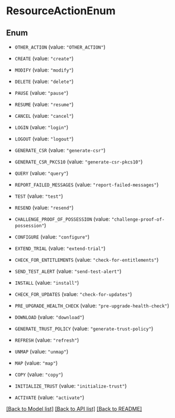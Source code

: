 # ResourceActionEnum

## Enum


* `OTHER_ACTION` (value: `"OTHER_ACTION"`)

* `CREATE` (value: `"create"`)

* `MODIFY` (value: `"modify"`)

* `DELETE` (value: `"delete"`)

* `PAUSE` (value: `"pause"`)

* `RESUME` (value: `"resume"`)

* `CANCEL` (value: `"cancel"`)

* `LOGIN` (value: `"login"`)

* `LOGOUT` (value: `"logout"`)

* `GENERATE_CSR` (value: `"generate-csr"`)

* `GENERATE_CSR_PKCS10` (value: `"generate-csr-pkcs10"`)

* `QUERY` (value: `"query"`)

* `REPORT_FAILED_MESSAGES` (value: `"report-failed-messages"`)

* `TEST` (value: `"test"`)

* `RESEND` (value: `"resend"`)

* `CHALLENGE_PROOF_OF_POSSESSION` (value: `"challenge-proof-of-possession"`)

* `CONFIGURE` (value: `"configure"`)

* `EXTEND_TRIAL` (value: `"extend-trial"`)

* `CHECK_FOR_ENTITLEMENTS` (value: `"check-for-entitlements"`)

* `SEND_TEST_ALERT` (value: `"send-test-alert"`)

* `INSTALL` (value: `"install"`)

* `CHECK_FOR_UPDATES` (value: `"check-for-updates"`)

* `PRE_UPGRADE_HEALTH_CHECK` (value: `"pre-upgrade-health-check"`)

* `DOWNLOAD` (value: `"download"`)

* `GENERATE_TRUST_POLICY` (value: `"generate-trust-policy"`)

* `REFRESH` (value: `"refresh"`)

* `UNMAP` (value: `"unmap"`)

* `MAP` (value: `"map"`)

* `COPY` (value: `"copy"`)

* `INITIALIZE_TRUST` (value: `"initialize-trust"`)

* `ACTIVATE` (value: `"activate"`)


[[Back to Model list]](../README.md#documentation-for-models) [[Back to API list]](../README.md#documentation-for-api-endpoints) [[Back to README]](../README.md)


